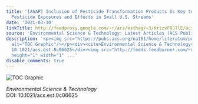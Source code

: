 ```yaml
---
title: '[ASAP] Inclusion of Pesticide Transformation Products Is Key to Estimating
  Pesticide Exposures and Effects in Small U.S. Streams'
date: '2021-03-10'
linkTitle: http://feedproxy.google.com/~r/acs/esthag/~3/KrizvF8J7lE/acs.est.0c06625
source: 'Environmental Science & Technology: Latest Articles (ACS Publications)'
description: '<p><img src="https://pubs.acs.org/na101/home/literatum/publisher/achs/journals/content/esthag/0/esthag.ahead-of-print/acs.est.0c06625/20210310/images/medium/es0c06625_0006.gif"
  alt="TOC Graphic"/></p><div><cite>Environmental Science & Technology</cite></div><div>DOI:
  10.1021/acs.est.0c06625</div><img src="http://feeds.feedburner.com/~r/acs/esthag/~4/KrizvF8J7lE"
  height="1" width="1" ...'
disable_comments: true
---
```

<p><img src="https://pubs.acs.org/na101/home/literatum/publisher/achs/journals/content/esthag/0/esthag.ahead-of-print/acs.est.0c06625/20210310/images/medium/es0c06625_0006.gif" alt="TOC Graphic"/></p><div><cite>Environmental Science & Technology</cite></div><div>DOI: 10.1021/acs.est.0c06625</div><img src="http://feeds.feedburner.com/~r/acs/esthag/~4/KrizvF8J7lE" height="1" width="1" ...